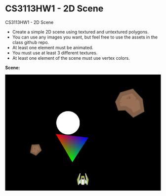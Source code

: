 CS3113HW1 - 2D Scene
=========

CS3113HW1 - 2D Scene

* Create a simple 2D scene using textured and untextured polygons. 
* You can use any images you want, but feel free to use the assets in the class github repo. 
* At least one element must be animated. 
* You must use at least 3 different textures. 
* At least one element of the scene must use vertex colors. 


**Scene:**

![Alt text](https://github.com/wheressswaldo/CS3113/blob/master/HW01/2D%20Scene/scene.png?raw=true "Sidescroller Menu")
